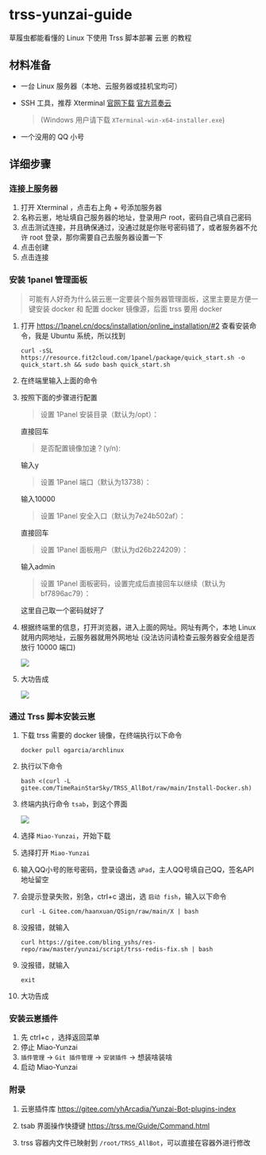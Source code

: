 # trss-yunzai-guide

草履虫都能看懂的 Linux 下使用 Trss 脚本部署 云崽 的教程

## 材料准备

- 一台 Linux 服务器（本地、云服务器或挂机宝均可）

- SSH 工具，推荐 Xterminal [官网下载](https://www.xterminal.cn/) [官方蓝奏云](https://xterminal.lanzouq.com/s/xterminal) 

  > (Windows 用户请下载 `XTerminal-win-x64-installer.exe`)

- 一个没用的 QQ 小号

## 详细步骤

### 连接上服务器

1. 打开 Xterminal ，点击右上角 + 号添加服务器
2. 名称云崽，地址填自己服务器的地址，登录用户 root，密码自己填自己密码
3. 点击测试连接，并且确保通过，没通过就是你账号密码错了，或者服务器不允许 root 登录，那你需要自己去服务器设置一下
4. 点击创建
5. 点击连接

### 安装 1panel 管理面板

> 可能有人好奇为什么装云崽一定要装个服务器管理面板，这里主要是方便一键安装 docker 和 配置 docker 镜像源，后面 trss 要用 docker

1. 打开 https://1panel.cn/docs/installation/online_installation/#2 查看安装命令，我是 Ubuntu 系统，所以找到
   ```shell
   curl -sSL https://resource.fit2cloud.com/1panel/package/quick_start.sh -o quick_start.sh && sudo bash quick_start.sh
   ```

2. 在终端里输入上面的命令

3. 按照下面的步骤进行配置

   >  设置 1Panel 安装目录（默认为/opt）： 

   直接回车

   >  是否配置镜像加速？(y/n):

   输入y

   > 设置 1Panel 端口（默认为13738）：

   输入10000

   > 设置 1Panel 安全入口（默认为7e24b502af）：

   直接回车

   > 设置 1Panel 面板用户（默认为d26b224209）：

   输入admin

   > 设置 1Panel 面板密码，设置完成后直接回车以继续（默认为bf7896ac79）：

   这里自己取一个密码就好了

4. 根据终端里的信息，打开浏览器，进入上面的网址。网址有两个，本地 Linux 就用内网地址，云服务器就用外网地址 (没法访问请检查云服务器安全组是否放行 10000 端口)

   ![](https://cdn.jsdelivr.net/gh/bling-yshs/ys-image-host@main/img/202410051226566.png)

5. 大功告成

   ![](https://cdn.jsdelivr.net/gh/bling-yshs/ys-image-host@main/img/202410051230245.png)

### 通过 Trss 脚本安装云崽

1. 下载 trss 需要的 docker 镜像，在终端执行以下命令

   ```shell
   docker pull ogarcia/archlinux
   ```

2. 执行以下命令

   ```shell
   bash <(curl -L gitee.com/TimeRainStarSky/TRSS_AllBot/raw/main/Install-Docker.sh)
   ```

3. 终端内执行命令 `tsab`，到这个界面

   ![](https://cdn.jsdelivr.net/gh/bling-yshs/ys-image-host@main/img/202410051234473.png)

4. 选择 `Miao-Yunzai`，开始下载

5. 选择打开 `Miao-Yunzai`

6. 输入QQ小号的账号密码，登录设备选 `aPad`，主人QQ号填自己QQ，签名API地址留空

7. 会提示登录失败，别急，ctrl+c 退出，选 `启动 fish`，输入以下命令

   ```shell
   curl -L Gitee.com/haanxuan/QSign/raw/main/X | bash
   ```

8. 没报错，就输入

   ```shell
   curl https://gitee.com/bling_yshs/res-repo/raw/master/yunzai/script/trss-redis-fix.sh | bash
   ```

9. 没报错，就输入

   ```shell
   exit
   ```

10. 大功告成

### 安装云崽插件

1. 先 ctrl+c ，选择返回菜单
2. 停止 Miao-Yunzai
3. `插件管理` -> `Git 插件管理` -> `安装插件` -> 想装啥装啥
4. 启动  Miao-Yunzai

### 附录

1. 云崽插件库 https://gitee.com/yhArcadia/Yunzai-Bot-plugins-index

2. tsab 界面操作快捷键 https://trss.me/Guide/Command.html

3. trss 容器内文件已映射到 `/root/TRSS_AllBot`，可以直接在容器外进行修改
